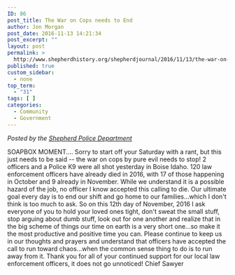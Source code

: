 ```yaml
---
ID: 86
post_title: The War on Cops needs to End
author: Jon Morgan
post_date: 2016-11-13 14:21:34
post_excerpt: ""
layout: post
permalink: >
  http://www.shepherdhistory.org/shepherdjournal/2016/11/13/the-war-on-cops-needs-to-end/
published: true
custom_sidebar:
  - none
top_term:
  - "31"
tags: [ ]
categories:
  - Community
  - Government
---
```

<em>Posted by the <a href="http://www.shepherdhistory.org/business-directory/name/shepherd-police-department/">Shepherd Police Department</a></em>

SOAPBOX MOMENT....
Sorry to start off your Saturday with a rant, but this just needs to be said -- the war on cops by pure evil needs to stop! 2 officers and a Police K9 were all shot yesterday in Boise Idaho. 120 law enforcement officers have already died in 2016, with 17 of those happening in October and 9 already in November.
While we understand it is a possible hazard of the job, no officer I know accepted this calling to die. Our ultimate goal every day is to end our shift and go home to our families...which I don't think is too much to ask.
So on this 12th day of November, 2016 I ask everyone of you to hold your loved ones tight, don't sweat the small stuff, stop arguing about dumb stuff, look out for one another and realize that in the big scheme of things our time on earth is a very short one...so make it the most productive and positive time you can.
Please continue to keep us in our thoughts and prayers and understand that officers have accepted the call to run toward chaos...when the common sense thing to do is to run away from it.
Thank you for all of your continued support for our local law enforcement officers, it does not go unnoticed!
Chief Sawyer